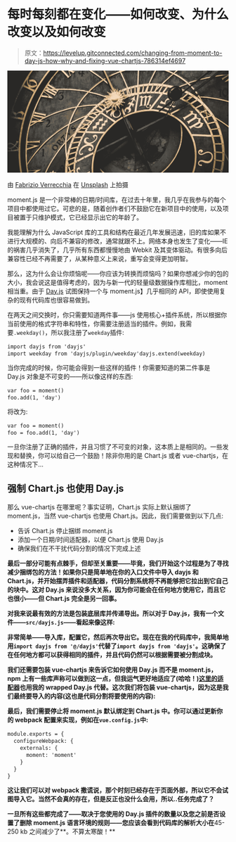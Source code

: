 # 每时每刻都在变化——如何改变、为什么改变以及如何改变

> 原文：<https://levelup.gitconnected.com/changing-from-moment-to-day-js-how-why-and-fixing-vue-chartjs-786314ef4697>

![](img/23523bef806a344273a70155f86baf8f.png)

由 [Fabrizio Verrecchia](https://unsplash.com/@fabrizioverrecchia?utm_source=unsplash&utm_medium=referral&utm_content=creditCopyText) 在 [Unsplash](https://unsplash.com/s/photos/clocks?utm_source=unsplash&utm_medium=referral&utm_content=creditCopyText) 上拍摄

moment.js 是一个非常棒的日期/时间库，在过去十年里，我几乎在我参与的每个项目中都使用过它。可悲的是，随着创作者们不鼓励它在新项目中的使用，以及项目被置于只维护模式，它已经显示出它的年龄了。

我能理解为什么 JavaScript 库的工具和结构在最近几年发展迅速，旧的库如果不进行大规模的、向后不兼容的修改，通常就跟不上。网络本身也发生了变化——IE 的祸害几乎消失了，几乎所有东西都慢慢地由 Webkit 及其变体驱动。有很多向后兼容性已经不再需要了，从某种意义上来说，重写会变得更加明智。

那么，这为什么会让你烦恼呢——你应该为转换而烦恼吗？如果你想减少你的包的大小，我会说这是值得考虑的，因为与新一代的轻量级数据操作库相比，moment 相当重。由于 [Day.js](https://day.js.org/) 试图保持一个与 moment.js】几乎相同的 API，即使使用复杂的现有代码库也很容易做到。

在两天之间交换时，你只需要知道两件事——js 使用核心+插件系统，所以根据你当前使用的格式字符串和特性，你需要注册适当的插件。例如，我需要`.weekday()`，所以我注册了`weekday`插件:

```
import dayjs from 'dayjs'
import weekday from 'dayjs/plugin/weekday'dayjs.extend(weekday)
```

当你完成的时候，你可能会得到一些这样的插件！你需要知道的第二件事是 Day.js 对象是不可变的——所以像这样的东西:

```
var foo = moment()
foo.add(1, 'day')
```

将改为:

```
var foo = moment()
foo = foo.add(1, 'day')
```

一旦你注册了正确的插件，并且习惯了不可变的对象，这本质上是相同的。一些发现和替换，你可以给自己一个鼓励！除非你用的是 Chart.js 或者 vue-chartjs，在这种情况下…

## 强制 Chart.js 也使用 Day.js

那么 vue-chartjs 在哪里呢？事实证明，Chart.js 实际上默认捆绑了 moment.js，当然 vue-chartjs 也使用 Chart.js。因此，我们需要做到以下几点:

*   告诉 Chart.js 停止捆绑 moment.js
*   添加一个日期/时间适配器，以便 Chart.js 使用 Day.js
*   确保我们在不干扰代码分割的情况下完成上述

**最后一部分可能有点棘手，但却至关重要——毕竟，我们开始这个过程是为了寻找减少捆绑包的方法！如果你只是简单地在你的入口文件中导入 dayjs 和 Chart.js，并开始摆弄插件和适配器，代码分割系统将不再能够把它拉出到它自己的块中。这对 Day.js 来说没多大关系，因为你可能会在任何地方使用它，而且它也很小——但 Chart.js 完全是另一回事。**

**对我来说最有效的方法是包装底层库并传递导出。所以对于 Day.js，我有一个文件——`src/dayjs.js`——看起来像这样:**

**非常简单——导入库，配置它，然后再次导出它。现在在我的代码库中，我简单地用`import dayjs from '@/dayjs'`代替了`import dayjs from 'dayjs'`。这确保了在任何地方都可以获得相同的插件，并且代码仍然可以根据需要被分割成块。**

**我们还需要包装 vue-chartjs 来告诉它如何使用 Day.js 而不是 moment.js，npm 上有一些库声称可以做到这一点，但我运气更好地适应了(哈哈！)[这里的适配器](https://gitlab.com/mmillerbkg/chartjs-adapter-dayjs/-/blob/master/src/index.js)也用我的 wrapped Day.js 代替。这次我们将包装 vue-chartjs，因为这是我们最终要导入的内容(这也是代码分割将要使用的内容):**

**最后，我们需要停止将 moment.js 默认绑定到 Chart.js 中。你可以通过更新你的 webpack 配置来实现，例如在`vue.config.js`中:**

```
module.exports = {
  configureWebpack: {
    externals: {
      moment: 'moment'
    }
  }
}
```

**这让我们可以对 webpack 撒谎说，那个时刻已经存在于页面外部，所以它不会试图导入它。当然不会真的存在，但是反正也没什么会用，所以..任务完成了？**

**一旦所有这些都完成了——取决于您使用的 Day.js 插件的数量以及您之前是否设置了删除 moment.js 语言环境的规则——您应该会看到代码库的解析大小在**45-250 kb 之间减少了**。不算太寒酸！**